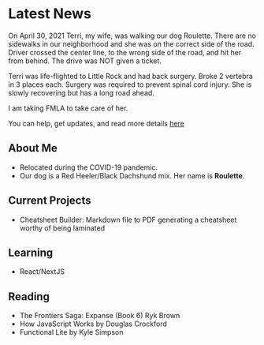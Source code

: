 # Latest News

On April 30, 2021 Terri, my wife, was walking our dog Roulette. There are no sidewalks in our neighborhood and she was on the correct side of the road. Driver crossed the center  line, to the wrong side of the road, and hit her from behind. The drive was NOT given a ticket. 

Terri was life-flighted to Little Rock and had back surgery. Broke 2 vertebra in 3 places each. Surgery was required to prevent spinal cord injury. She is slowly recovering but has a long road ahead.  

I am taking FMLA to take care of her. 

You can help, get updates, and read more details [here](https://www.gofundme.com/f/fcpxn-terris-recovery-fund?qid=f00ca1a276d7506614ed69984b519026&utm_campaign=p_cp_url&utm_medium=os&utm_source=customer)

## About Me

- Relocated during the COVID-19 pandemic.
- Our dog is a Red Heeler/Black Dachshund mix. Her name is **Roulette**.

## Current Projects
- Cheatsheet Builder: Markdown file to PDF generating a cheatsheet worthy of being laminated  

## Learning
- React/NextJS

## Reading

- The Frontiers Saga: Expanse (Book 6) Ryk Brown
- How JavaScript Works by Douglas Crockford
- Functional Lite by Kyle Simpson

<!--
**bchirgwin/bchirgwin** is a ✨ _special_ ✨ repository because its `README.md` (this file) appears on your GitHub profile.

Here are some ideas to get you started:

- 🔭 I’m currently working on ...
- 🌱 I’m currently learning ...
- 👯 I’m looking to collaborate on ...
- 🤔 I’m looking for help with ...
- 💬 Ask me about ...
- 📫 How to reach me: ...
- 😄 Pronouns: ...
- ⚡ Fun fact: ...
-->
